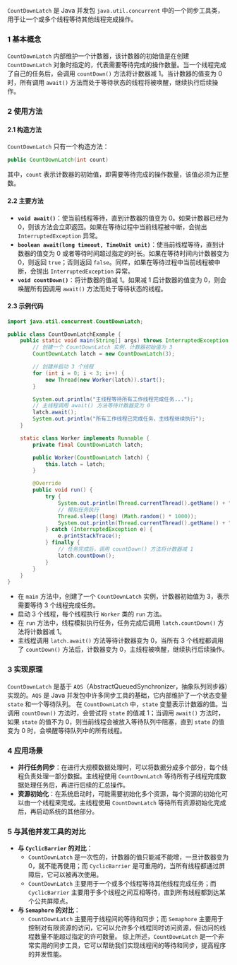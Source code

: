 `CountDownLatch` 是 Java 并发包 `java.util.concurrent` 中的一个同步工具类，用于让一个或多个线程等待其他线程完成操作。
### 1 基本概念
`CountDownLatch` 内部维护一个计数器，该计数器的初始值是在创建 `CountDownLatch` 对象时指定的，代表需要等待完成的操作数量。当一个线程完成了自己的任务后，会调用 `countDown()` 方法将计数器减 1。当计数器的值变为 0 时，所有调用 `await()` 方法而处于等待状态的线程将被唤醒，继续执行后续操作。
### 2 使用方法
#### 2.1 构造方法
`CountDownLatch` 只有一个构造方法：
```java
public CountDownLatch(int count)
```
其中，`count` 表示计数器的初始值，即需要等待完成的操作数量，该值必须为正整数。
#### 2.2 主要方法
- **`void await()`**：使当前线程等待，直到计数器的值变为 0。如果计数器已经为 0，则该方法会立即返回。如果在等待过程中当前线程被中断，会抛出 `InterruptedException` 异常。
- **`boolean await(long timeout, TimeUnit unit)`**：使当前线程等待，直到计数器的值变为 0 或者等待时间超过指定的时长。如果在等待时间内计数器变为 0，则返回 `true`；否则返回 `false`。同样，如果在等待过程中当前线程被中断，会抛出 `InterruptedException` 异常。
- **`void countDown()`**：将计数器的值减 1。如果减 1 后计数器的值变为 0，则会唤醒所有因调用 `await()` 方法而处于等待状态的线程。
#### 2.3 示例代码
```java
import java.util.concurrent.CountDownLatch;

public class CountDownLatchExample {
    public static void main(String[] args) throws InterruptedException {
        // 创建一个 CountDownLatch 实例，计数器初始值为 3
        CountDownLatch latch = new CountDownLatch(3);

        // 创建并启动 3 个线程
        for (int i = 0; i < 3; i++) {
            new Thread(new Worker(latch)).start();
        }

        System.out.println("主线程等待所有工作线程完成任务...");
        // 主线程调用 await() 方法等待计数器变为 0
        latch.await();
        System.out.println("所有工作线程已完成任务，主线程继续执行");
    }

    static class Worker implements Runnable {
        private final CountDownLatch latch;

        public Worker(CountDownLatch latch) {
            this.latch = latch;
        }

        @Override
        public void run() {
            try {
                System.out.println(Thread.currentThread().getName() + " 开始执行任务");
                // 模拟任务执行
                Thread.sleep((long) (Math.random() * 1000));
                System.out.println(Thread.currentThread().getName() + " 完成任务");
            } catch (InterruptedException e) {
                e.printStackTrace();
            } finally {
                // 任务完成后，调用 countDown() 方法将计数器减 1
                latch.countDown();
            }
        }
    }
}
```
- 在 `main` 方法中，创建了一个 `CountDownLatch` 实例，计数器初始值为 3，表示需要等待 3 个线程完成任务。
- 启动 3 个线程，每个线程执行 `Worker` 类的 `run` 方法。
- 在 `run` 方法中，线程模拟执行任务，任务完成后调用 `latch.countDown()` 方法将计数器减 1。
- 主线程调用 `latch.await()` 方法等待计数器变为 0，当所有 3 个线程都调用了 `countDown()` 方法后，计数器变为 0，主线程被唤醒，继续执行后续操作。
### 3 实现原理
`CountDownLatch` 是基于 `AQS`（AbstractQueuedSynchronizer，抽象队列同步器）实现的。`AQS` 是 Java 并发包中许多同步工具的基础，它内部维护了一个状态变量 `state` 和一个等待队列。
在 `CountDownLatch` 中，`state` 变量表示计数器的值。当调用 `countDown()` 方法时，会尝试将 `state` 的值减 1；当调用 `await()` 方法时，如果 `state` 的值不为 0，则当前线程会被放入等待队列中阻塞，直到 `state` 的值变为 0 时，会唤醒等待队列中的所有线程。
### 4 应用场景
- **并行任务同步**：在进行大规模数据处理时，可以将数据分成多个部分，每个线程负责处理一部分数据。主线程使用 `CountDownLatch` 等待所有子线程完成数据处理任务后，再进行后续的汇总操作。
- **资源初始化**：在系统启动时，可能需要初始化多个资源，每个资源的初始化可以由一个线程来完成。主线程使用 `CountDownLatch` 等待所有资源初始化完成后，再启动系统的其他部分。
### 5 与其他并发工具的对比
- **与 `CyclicBarrier` 的对比**：
  - `CountDownLatch` 是一次性的，计数器的值只能减不能增，一旦计数器变为 0，就不能再使用；而 `CyclicBarrier` 是可重用的，当所有线程都通过屏障后，它可以被再次使用。
  - `CountDownLatch` 主要用于一个或多个线程等待其他线程完成任务；而 `CyclicBarrier` 主要用于多个线程之间互相等待，直到所有线程都到达某个公共屏障点。
- **与 `Semaphore` 的对比**：
  - `CountDownLatch` 主要用于线程间的等待和同步；而 `Semaphore` 主要用于控制对有限资源的访问，它可以允许多个线程同时访问资源，但访问的线程数量不能超过指定的许可数量。
综上所述，`CountDownLatch` 是一个非常实用的同步工具，它可以帮助我们实现线程间的等待和同步，提高程序的并发性能。 